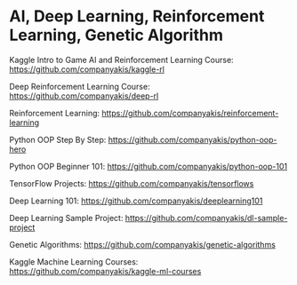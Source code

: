 # AI, Deep Learning, Reinforcement Learning, Genetic Algorithm

Kaggle Intro to Game AI and Reinforcement Learning Course:
https://github.com/companyakis/kaggle-rl

Deep Reinforcement Learning Course:
https://github.com/companyakis/deep-rl

Reinforcement Learning:
https://github.com/companyakis/reinforcement-learning

Python OOP Step By Step:
https://github.com/companyakis/python-oop-hero

Python OOP Beginner 101:
https://github.com/companyakis/python-oop-101

TensorFlow Projects:
https://github.com/companyakis/tensorflows

Deep Learning 101:
https://github.com/companyakis/deeplearning101

Deep Learning Sample Project:
https://github.com/companyakis/dl-sample-project

Genetic Algorithms:
https://github.com/companyakis/genetic-algorithms

Kaggle Machine Learning Courses:
https://github.com/companyakis/kaggle-ml-courses
